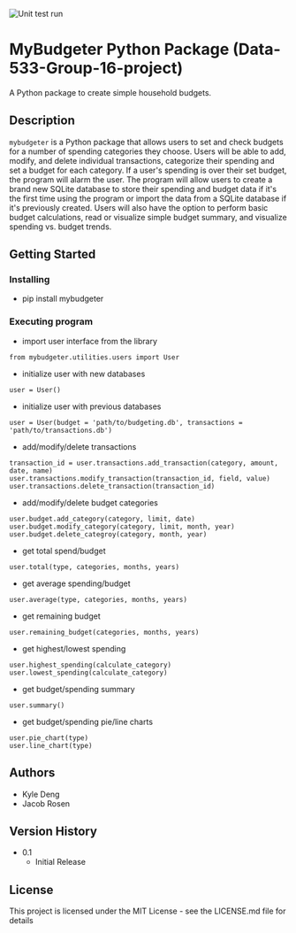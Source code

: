 ![Unit test run](https://github.com/kt1720/Data-533-Group-16-project/actions/workflows/python-package.yml/badge.svg)

# MyBudgeter Python Package (Data-533-Group-16-project)

A Python package to create simple household budgets.

## Description

`mybudgeter` is a Python package that allows users to set and check budgets for a number of spending categories they choose. Users will be able to add, modify, and delete individual transactions, categorize their spending and set a budget for each category. If a user's spending is over their set budget, the program will alarm the user. The program will allow users to create a brand new SQLite database to store their spending and budget data if it's the first time using the program or import the data from a SQLite database if it's previously created. Users will also have the option to perform basic budget calculations, read or visualize simple budget summary, and visualize spending vs. budget trends.

## Getting Started

### Installing

* pip install mybudgeter

### Executing program

* import user interface from the library
```
from mybudgeter.utilities.users import User
```
* initialize user with new databases
```
user = User()
```
* initialize user with previous databases
```
user = User(budget = 'path/to/budgeting.db', transactions = 'path/to/transactions.db')
```
* add/modify/delete transactions
```
transaction_id = user.transactions.add_transaction(category, amount, date, name)
user.transactions.modify_transaction(transaction_id, field, value)
user.transactions.delete_transaction(transaction_id)
```
* add/modify/delete budget categories
```
user.budget.add_category(category, limit, date)
user.budget.modify_category(category, limit, month, year)
user.budget.delete_categroy(category, month, year)
```
* get total spend/budget
```
user.total(type, categories, months, years)
```
* get average spending/budget
```
user.average(type, categories, months, years)
```
* get remaining budget
```
user.remaining_budget(categories, months, years)
```
* get highest/lowest spending
```
user.highest_spending(calculate_category)
user.lowest_spending(calculate_category)
```
* get budget/spending summary
```
user.summary()
```
* get budget/spending pie/line charts
``` 
user.pie_chart(type)
user.line_chart(type)
```

## Authors

* Kyle Deng
* Jacob Rosen

## Version History

* 0.1
    * Initial Release

## License

This project is licensed under the MIT License - see the LICENSE.md file for details
